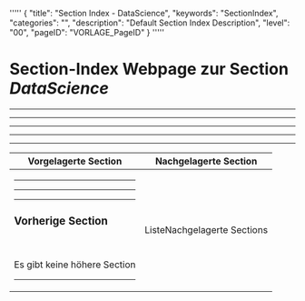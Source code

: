 '''''
{
"title": "Section Index - DataScience",
"keywords": "SectionIndex",
"categories": "",
"description": "Default Section Index Description",
"level": "00",
"pageID": "VORLAGE_PageID"
}
'''''


<h1>Section-Index Webpage zur Section <i>DataScience</i></h1>

<hr><hr><hr><hr><hr><table><thead> <tr> <th>Vorgelagerte Section</th> <th>Nachgelagerte Section</th></tr></thead><tbody><tr><td><hr><hr><hr><h3>Vorherige Section</h3><br><p>Es gibt keine höhere Section</p><hr></td><td>ListeNachgelagerte Sections</td></tr></tbody></table>